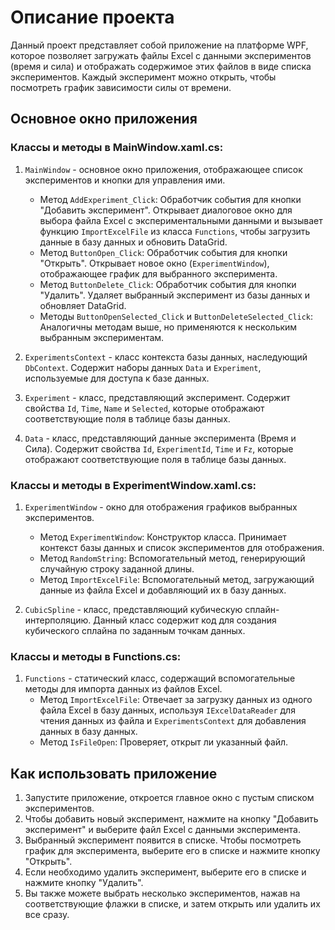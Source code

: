 # Описание проекта

Данный проект представляет собой приложение на платформе WPF, которое позволяет загружать файлы Excel с данными экспериментов (время и сила) и отображать содержимое этих файлов в виде списка экспериментов. Каждый эксперимент можно открыть, чтобы посмотреть график зависимости силы от времени.

## Основное окно приложения

### Классы и методы в MainWindow.xaml.cs:

1. `MainWindow` - основное окно приложения, отображающее список экспериментов и кнопки для управления ими.
   - Метод `AddExperiment_Click`: Обработчик события для кнопки "Добавить эксперимент". Открывает диалоговое окно для выбора файла Excel с экспериментальными данными и вызывает функцию `ImportExcelFile` из класса `Functions`, чтобы загрузить данные в базу данных и обновить DataGrid.
   - Метод `ButtonOpen_Click`: Обработчик события для кнопки "Открыть". Открывает новое окно (`ExperimentWindow`), отображающее график для выбранного эксперимента.
   - Метод `ButtonDelete_Click`: Обработчик события для кнопки "Удалить". Удаляет выбранный эксперимент из базы данных и обновляет DataGrid.
   - Методы `ButtonOpenSelected_Click` и `ButtonDeleteSelected_Click`: Аналогичны методам выше, но применяются к нескольким выбранным экспериментам.

2. `ExperimentsContext` - класс контекста базы данных, наследующий `DbContext`. Содержит наборы данных `Data` и `Experiment`, используемые для доступа к базе данных.

3. `Experiment` - класс, представляющий эксперимент. Содержит свойства `Id`, `Time`, `Name` и `Selected`, которые отображают соответствующие поля в таблице базы данных.

4. `Data` - класс, представляющий данные эксперимента (Время и Сила). Содержит свойства `Id`, `ExperimentId`, `Time` и `Fz`, которые отображают соответствующие поля в таблице базы данных.

### Классы и методы в ExperimentWindow.xaml.cs:

1. `ExperimentWindow` - окно для отображения графиков выбранных экспериментов.
   - Метод `ExperimentWindow`: Конструктор класса. Принимает контекст базы данных и список экспериментов для отображения.
   - Метод `RandomString`: Вспомогательный метод, генерирующий случайную строку заданной длины.
   - Метод `ImportExcelFile`: Вспомогательный метод, загружающий данные из файла Excel и добавляющий их в базу данных.

2. `CubicSpline` - класс, представляющий кубическую сплайн-интерполяцию. Данный класс содержит код для создания кубического сплайна по заданным точкам данных.

### Классы и методы в Functions.cs:

1. `Functions` - статический класс, содержащий вспомогательные методы для импорта данных из файлов Excel.
   - Метод `ImportExcelFile`: Отвечает за загрузку данных из одного файла Excel в базу данных, используя `IExcelDataReader` для чтения данных из файла и `ExperimentsContext` для добавления данных в базу данных.
   - Метод `IsFileOpen`: Проверяет, открыт ли указанный файл.

## Как использовать приложение

1. Запустите приложение, откроется главное окно с пустым списком экспериментов.
2. Чтобы добавить новый эксперимент, нажмите на кнопку "Добавить эксперимент" и выберите файл Excel с данными эксперимента.
3. Выбранный эксперимент появится в списке. Чтобы посмотреть график для эксперимента, выберите его в списке и нажмите кнопку "Открыть".
4. Если необходимо удалить эксперимент, выберите его в списке и нажмите кнопку "Удалить".
5. Вы также можете выбрать несколько экспериментов, нажав на соответствующие флажки в списке, и затем открыть или удалить их все сразу.
